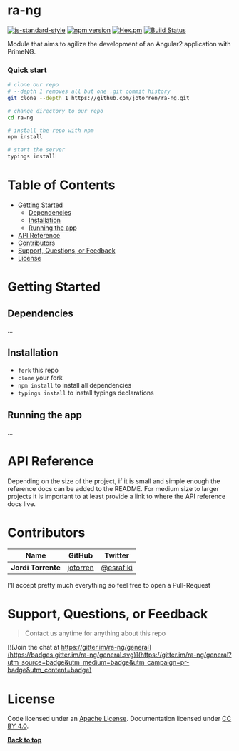 # ra-ng

[![js-standard-style](https://img.shields.io/badge/code%20style-standard-brightgreen.svg?style=flat-square)](https://github.com/jotorren/ra-ng)
[![npm version](https://badge.fury.io/js/ra-ng.svg)](https://badge.fury.io/js/ra-ng) 
[![Hex.pm](https://img.shields.io/hexpm/l/plug.svg)](https://github.com/jotorren/ra-ng/blob/master/LICENSE) 
[![Build Status](https://travis-ci.org/jotorren/ra-ng.svg?branch=master)](https://travis-ci.org/jotorren/ra-ng)

Module that aims to agilize the development of an Angular2 application with PrimeNG.

### Quick start

```bash
# clone our repo
# --depth 1 removes all but one .git commit history
git clone --depth 1 https://github.com/jotorren/ra-ng.git

# change directory to our repo
cd ra-ng

# install the repo with npm
npm install

# start the server
typings install
```

# Table of Contents
* [Getting Started](#getting-started)
    * [Dependencies](#dependencies)
    * [Installation](#installation)
    * [Running the app](#running-the-app)
* [API Reference](#api-reference)
* [Contributors](#contributors)
* [Support, Questions, or Feedback](#support-questions-or-feedback)
* [License](#license)

# Getting Started

## Dependencies

...

## Installation

* `fork` this repo
* `clone` your fork
* `npm install` to install all dependencies
* `typings install` to install typings declarations

## Running the app

...

# API Reference

Depending on the size of the project, if it is small and simple enough the reference docs can be added to the README. For medium size to larger projects it is important to at least provide a link to where the API reference docs live.

# Contributors

| Name               | GitHub                                  | Twitter                                   |
| ------------------ | --------------------------------------- | ----------------------------------------- |
| **Jordi Torrente** | [jotorren](https://github.com/jotorren) | [@esrafiki](https://twitter.com/esrafiki) |

I'll accept pretty much everything so feel free to open a Pull-Request

# Support, Questions, or Feedback

> Contact us anytime for anything about this repo 

[![Join the chat at https://gitter.im/ra-ng/general](https://badges.gitter.im/ra-ng/general.svg)](https://gitter.im/ra-ng/general?utm_source=badge&utm_medium=badge&utm_campaign=pr-badge&utm_content=badge)

# License

Code licensed under an [Apache License](https://github.com/jotorren/ra-ng/blob/master/LICENSE). Documentation licensed under [CC BY 4.0](http://creativecommons.org/licenses/by/4.0/).

**[Back to top](#table-of-contents)**